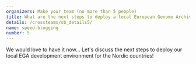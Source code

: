 ```yaml
---
organizers: Make your team (no more than 5 people)
title: What are the next steps to deploy a local European Genome Archive (EGA) development environment for the Nordic countries?
details: /crossteams/sb_details5/
name: speed-blogging
number: 5
---
```


We would love to have it now... Let's discuss the next steps to deploy our local EGA development environment for the Nordic countries! 



